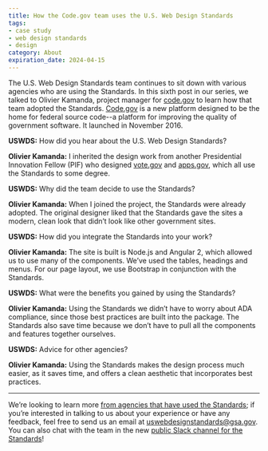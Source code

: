 ```yaml
---
title: How the Code.gov team uses the U.S. Web Design Standards
tags:
- case study
- web design standards
- design
category: About
expiration_date: 2024-04-15
---
```

The U.S. Web Design Standards team continues to sit down with various agencies who are using the Standards. In this sixth post in our series, we talked to Olivier Kamanda, project manager for [code.gov](https://code.gov) to learn how that team adopted the Standards. [Code.gov](https://code.gov) is a new platform designed to be the home for federal source code--a platform for improving the quality of government software. It launched in November 2016.

**USWDS:** How did you hear about the U.S. Web Design Standards?

**Olivier Kamanda:** I inherited the design work from another Presidential Innovation Fellow (PIF) who designed [vote.gov](https://vote.gov) and [apps.gov](https://apps.gov), which all use the Standards to some degree.

**USWDS:** Why did the team decide to use the Standards?

**Olivier Kamanda:** When I joined the project, the Standards were already adopted. The original designer liked that the Standards gave the sites a modern, clean look that didn’t look like other government sites.

**USWDS:** How did you integrate the Standards into your work?

**Olivier Kamanda:** The site is built is Node.js and Angular 2, which allowed us to use many of the components. We’ve used the tables, headings and menus. For our page layout, we use Bootstrap in conjunction with the Standards.

**USWDS:** What were the benefits you gained by using the Standards?

**Olivier Kamanda:** Using the Standards we didn’t have to worry about ADA compliance, since those best practices are built into the package. The Standards also save time because we don’t have to pull all the components and features together ourselves.

**USWDS:** Advice for other agencies?

**Olivier Kamanda:** Using the Standards makes the design process much easier, as it saves time, and offers a clean aesthetic that incorporates best practices.


---

We’re looking to learn more [from agencies that have used the Standards](/getting-started/showcase/); if you’re interested in talking to us about your experience or have any feedback, feel free to send us an email at [uswebdesignstandards@gsa.gov](mailto:uswebdesignstandards@gsa.gov). You can also chat with the team in the new [public Slack channel for the Standards](https://docs.google.com/forms/d/e/1FAIpQLSfFoLTRV00g1iIEZv404wJ0BRwNc6CPKbyXMCeXLjDKDv9g4Q/viewform)!
